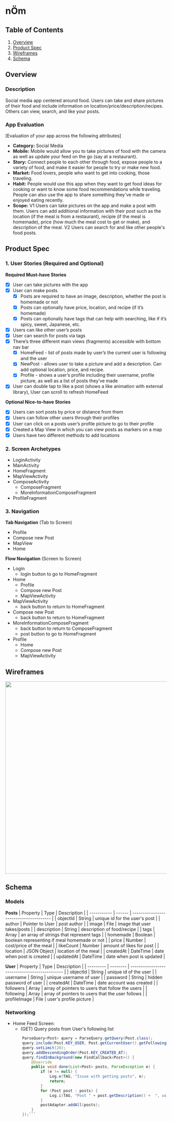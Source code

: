 nÖm
===
## Table of Contents
1. [Overview](#Overview)
1. [Product Spec](#Product-Spec)
1. [Wireframes](#Wireframes)
2. [Schema](#Schema)

## Overview
### Description
Social media app centered around food. Users can take and share pictures of their food and include information on location/price/description/recipes. Others can view, search, and like your posts. 

### App Evaluation
[Evaluation of your app across the following attributes]
- **Category:** Social Media
- **Mobile:** Mobile would allow you to take pictures of food with the camera as well as update your feed on the go (say at a restaurant).
- **Story:** Connect people to each other through food, expose people to a variety of food, and make it easier for people to try or make new food.
- **Market:** Food lovers, people who want to get into cooking, those traveling.
- **Habit:** People would use this app when they want to get food ideas for cooking or want to know some food recommendations while traveling. People can also use the app to share something they've made or enjoyed eating recently. 
- **Scope:** V1 Users can take pictures on the app and make a post with them. Users can add additional information with their post such as the location (if the meal is from a restaurant), recipie (if the meal is homemade), price (how much the meal cost to get or make), and description of the meal. V2 Users can search for and like other people's food posts.

## Product Spec

### 1. User Stories (Required and Optional)

**Required Must-have Stories**

- [x] User can take pictures with the app
- [x] User can make posts 
    - [x] Posts are required to have an image, description, whether the post is homemade or not
    - [x] Posts can optionally have price, location, and recipe (if it’s homemade)
    - [x] Posts can optionally have tags that can help with searching, like if it’s spicy, sweet, Japanese, etc.
- [x] Users can like other user’s posts
- [x] User can search for posts via tags
- [x] There’s three different main views (fragments) accessible with bottom nav bar
    - [x] HomeFeed -  list of posts made by user’s the current user is following and the user
    - [x] NewPost - allows user to take a picture and add a description. Can add optional location, price, and recipe. 
    - [x] Profile - shows a user’s profile including their username, profile picture, as well as a list of posts they’ve made
- [x] User can double tap to like a post (shows a like animation with external library), User can scroll to refresh HomeFeed

**Optional Nice-to-have Stories**

- [x] Users can sort posts by price or distance from them
- [x] Users can follow other users through their profiles
- [x] User can click on a posts user’s profile picture to go to their profile
- [x] Created a Map View in which you can view posts as markers on a map
- [x] Users have two different methods to add locations 

### 2. Screen Archetypes

* LoginActivity
* MainActivity
* HomeFragment
* MapViewActivity
* ComposeActivity
    * ComposeFragment
    * MoreInformationComposeFragment
* ProfileFragment

### 3. Navigation

**Tab Navigation** (Tab to Screen)

* Profile
* Compose new Post
* MapView
* Home

**Flow Navigation** (Screen to Screen)

* Login
   * login button to go to HomeFragment
* Home
   * Profile
   * Compose new Post
   * MapViewActivity
* MapViewActivity
   * back button to return to HomeFragment
* Compose new Post
    * back button to return to HomeFragment
* MoreInformationComposeFragment
    * back button to return to ComposeFragment
    * post button to go to HomeFragment
* Profile
    * Home 
    * Compose new Post
    * MapViewActivity

## Wireframes
<img src="https://i.imgur.com/Q3num9P.jpg" width=600>

## Schema 
### Models
**Posts**
| Property    | Type   | Description                             |
| ----------- | ------ | --------------------------------------  |
| objectId    | String | unique id for the user's post           |
| author      | Pointer to User |  post author                   |
| image       | File   | image that user takes/posts             |
| description | String | description of food/recipe              |
| tags        | Array  | an array of strings that represent tags |
| homemade    | Boolean | boolean representing if meal homemade or not |
| price       | Number | cost/price of the meal                  |
| likeCount   | Number | amount of likes for post                |
| location    | JSON Object | location of the meal               |
| createdAt   | DateTime | date when post is created             | 
| updatedAt   | DateTime | date when post is updated             |

**User**
| Property  | Type     | Description                                   |
| --------- | -------- | --------------------------------------------- |
| objectId  | String   | unique id of the user                         |
| username  | String   | unique username of user                       |
| password  | String   | hidden password of user                       |
| createdAt | DateTime | date account was created                      |
| followers | Array | array of pointers to users that follow the users |
| following | Array | array of pointers to users that the user follows |
| profileImage | File | user's profile picture                         |


### Networking

* Home Feed Screen:
    * (GET) Query posts from User's following list
    ```java
        ParseQuery<Post> query = ParseQuery.getQuery(Post.class);
        query.include(Post.KEY_USER, Post.getCurrentUser().getFollowing());
        query.setLimit(20);
        query.addDescendingOrder(Post.KEY_CREATED_AT);
        query.findInBackground(new FindCallback<Post>() {
            @Override
            public void done(List<Post> posts, ParseException e) {
                if (e != null) {
                    Log.e(TAG, "Issue with getting posts", e);
                    return;
                }
                for (Post post : posts) {
                    Log.i(TAG, "Post " + post.getDescription() +  ", username " + post.getUser().getUsername());
                }
                postAdapter.addAll(posts);
            }
        });``` 
